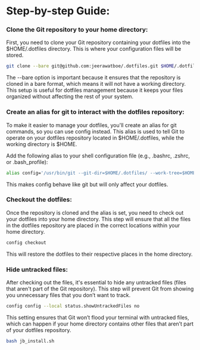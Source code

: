 # Step-by-step Guide:

### Clone the Git repository to your home directory:

First, you need to clone your Git repository containing your dotfiles into the $HOME/.dotfiles directory. This is where your configuration files will be stored.

```bash
git clone --bare git@github.com:jeerawatboe/.dotfiles.git $HOME/.dotfiles
```

The --bare option is important because it ensures that the repository is cloned in a bare format, which means it will not have a working directory. This setup is useful for dotfiles management because it keeps your files organized without affecting the rest of your system.

### Create an alias for git to interact with the dotfiles repository:

To make it easier to manage your dotfiles, you'll create an alias for git commands, so you can use config instead. This alias is used to tell Git to operate on your dotfiles repository located in $HOME/.dotfiles, while the working directory is $HOME.

Add the following alias to your shell configuration file (e.g., .bashrc, .zshrc, or .bash_profile):

```bash
alias config='/usr/bin/git --git-dir=$HOME/.dotfiles/ --work-tree=$HOME'
```

This makes config behave like git but will only affect your dotfiles.

### Checkout the dotfiles:

Once the repository is cloned and the alias is set, you need to check out your dotfiles into your home directory. This step will ensure that all the files in the dotfiles repository are placed in the correct locations within your home directory.

```bash
config checkout
```

This will restore the dotfiles to their respective places in the home directory.

### Hide untracked files:

After checking out the files, it's essential to hide any untracked files (files that aren't part of the Git repository). This step will prevent Git from showing you unnecessary files that you don’t want to track.

```bash
config config --local status.showUntrackedFiles no
```

This setting ensures that Git won’t flood your terminal with untracked files, which can happen if your home directory contains other files that aren’t part of your dotfiles repository.


```bash
bash jb_install.sh
```
